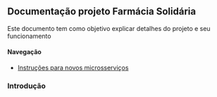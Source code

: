## Documentação projeto Farmácia Solidária

Este documento tem como objetivo explicar detalhes do projeto e seu funcionamento

#### Navegação
* [Instruções para novos microsserviços](guideline-microservices.md)

### Introdução
